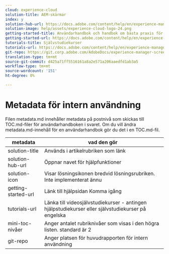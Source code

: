 ```yaml
---
cloud: experience-cloud
solution-title: AEM-skärmar
index: y
solution-hub-url: https://docs.adobe.com/content/help/en/experience-manager-screens/user-guide/aem-screens-introduction.html
solution-image: help/assets/experience-cloud-logo-24.png
getting-started-title: Användarhandbok och handbok om bästa praxis för AEM-skärmar
getting-started-url: https://docs.adobe.com/content/help/en/experience-manager-screens/user-guide/aem-screens-introduction.html
tutorials-title: Självstudiekurser
tutorials-url: https://docs.adobe.com/content/help/en/experience-manager-screens/using/about-guide.html
git-repo: https://git.corp.adobe.com/AdobeDocs/experience-manager-screens.sv-SE
translation-type: tm+mt
source-git-commit: d425a71ff5516161a8a2e571a206aaedfd1ab3a5
workflow-type: tm+mt
source-wordcount: '151'
ht-degree: 0%

---
```



# Metadata för intern användning

Filen metadata.md innehåller metadata på postnivå som skickas till TOC.md-filer för användarhandboken i svaret. Om du vill ändra metadata.md-innehåll för en användarhandbok gör du det i en TOC.md-fil.

| metadata | vad den gör |
|--- |--- |
| solution-title | Används i artikelrubriken som länk |
| solution-hub-url | Öppnar navet för hjälpfunktioner |
| solution-icon | Visar lösningsikonen bredvid lösningsrubriken. Inte implementerat ännu |
| getting-started-url | Länk till hjälpsidan Komma igång |
| tutorials-url | Länka till videosjälvstudiekurser - antingen hjälpstudiekurser eller självstudiekurser på engelska |
| mini-toc-nivåer | Anger antalet rubriknivåer som visas i den högra listen. standard är 2 |
| git-repo | Anger platsen för huvudrapporten för intern användning |
